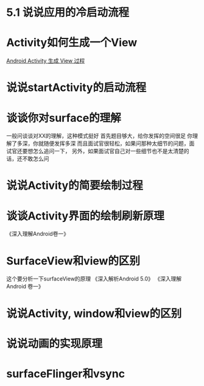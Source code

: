 # 5.1 说说应用的冷启动流程


# Activity如何生成一个View
[Android Activity 生成 View 过程](https://www.jianshu.com/p/e7c9916940b6)


# 说说startActivity的启动流程

# 谈谈你对surface的理解
一般问谈谈对XX的理解，这种模式挺好
首先题目够大，给你发挥的空间很足
你理解了多深，你就随便发挥多深
而且面试官很轻松，如果问那种太细节的问题，面试官还要想怎么追问一下，
另外，如果面试官自己对一些细节也不是太清楚的话，还不敢怎么问


# 说说Activity的简要绘制过程


# 谈谈Activity界面的绘制刷新原理
《深入理解Android卷一》


# SurfaceView和view的区别
这个要分析一下surfaceView的原理
《深入解析Android 5.0》
《深入理解Android 卷一》

# 说说Activity, window和view的区别


# 说说动画的实现原理



# surfaceFlinger和vsync